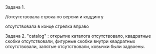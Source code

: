 Задача 1.
<?xml version="1.0" encoding="UTF-8"?> //отсутствовала строка по версии и коддингу
</req> отсутствовала в конце стрелка вправо

Задача 2. "catalog" : открытие каталога отсутствовало,
квадратные скобки отсутствовали,
фигурные скобки внутри квадратных отсутствовали,
запятые отсутствовали,
ковычки были задвоены.